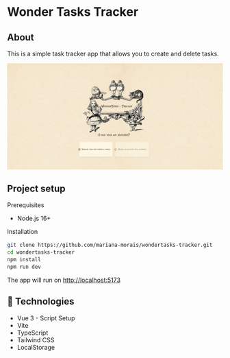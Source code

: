# Wonder Tasks Tracker

## About

This is a simple task tracker app that allows you to create and delete tasks.

<p align="center">
  <img src="./public/images/print.png" width="700" alt="Wonderland">
</p>

## Project setup

Prerequisites

- Node.js 16+

Installation

```sh
git clone https://github.com/mariana-morais/wondertasks-tracker.git
cd wondertasks-tracker
npm install
npm run dev
```

The app will run on <http://localhost:5173>

## 📖 Technologies

- Vue 3 - Script Setup
- Vite
- TypeScript
- Tailwind CSS
- LocalStorage
